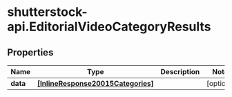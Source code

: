 # shutterstock-api.EditorialVideoCategoryResults

## Properties
Name | Type | Description | Notes
------------ | ------------- | ------------- | -------------
**data** | [**[InlineResponse20015Categories]**](InlineResponse20015Categories.md) |  | [optional] 


